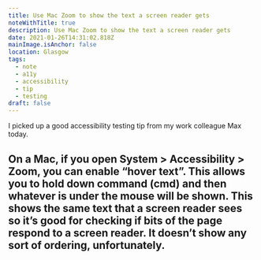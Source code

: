 ```yaml
---
title: Use Mac Zoom to show the text a screen reader gets
noteWithTitle: true
description: Use Mac Zoom to show the text a screen reader gets
date: 2021-01-26T14:31:02.818Z
mainImage.isAnchor: false
location: Glasgow
tags:
  - note
  - a11y
  - accessibility
  - tip
  - testing
draft: false
---
```

I picked up a good accessibility testing tip from my work colleague Max today. 

On a Mac, if you open System > Accessibility > Zoom, you can enable “hover text”. This allows you to hold down command (cmd) and then whatever is under the mouse will be shown. This shows the same text that a screen reader sees so it’s good for checking if bits of the page respond to a screen reader. It doesn’t show any sort of ordering, unfortunately.
---
